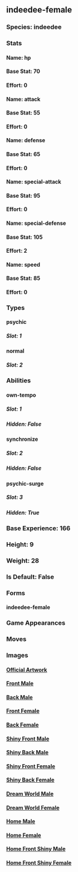 ## indeedee-female
### Species: indeedee
### Stats
#### Name: hp
#### Base Stat: 70
#### Effort: 0
#### Name: attack
#### Base Stat: 55
#### Effort: 0
#### Name: defense
#### Base Stat: 65
#### Effort: 0
#### Name: special-attack
#### Base Stat: 95
#### Effort: 0
#### Name: special-defense
#### Base Stat: 105
#### Effort: 2
#### Name: speed
#### Base Stat: 85
#### Effort: 0
### Types
#### psychic
##### Slot: 1
#### normal
##### Slot: 2
### Abilities
#### own-tempo
##### Slot: 1
##### Hidden: False
#### synchronize
##### Slot: 2
##### Hidden: False
#### psychic-surge
##### Slot: 3
##### Hidden: True
### Base Experience: 166
### Height: 9
### Weight: 28
### Is Default: False
### Forms
#### indeedee-female
### Game Appearances
### Moves
### Images
#### [Official Artwork](https://raw.githubusercontent.com/PokeAPI/sprites/master/sprites/pokemon/other/official-artwork/10180.png)
#### [Front Male](https://raw.githubusercontent.com/PokeAPI/sprites/master/sprites/pokemon/10180.png)
#### [Back Male](None)
#### [Front Female](None)
#### [Back Female](None)
#### [Shiny Front Male](None)
#### [Shiny Back Male](None)
#### [Shiny Front Female](None)
#### [Shiny Back Female](None)
#### [Dream World Male](None)
#### [Dream World Female](None)
#### [Home Male](https://raw.githubusercontent.com/PokeAPI/sprites/master/sprites/pokemon/other/home/10180.png)
#### [Home Female](None)
#### [Home Front Shiny Male](https://raw.githubusercontent.com/PokeAPI/sprites/master/sprites/pokemon/other/home/shiny/10180.png)
#### [Home Front Shiny Female](None)